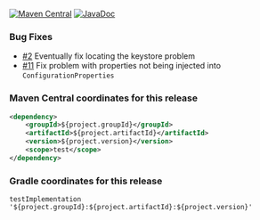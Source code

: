 [![Maven Central](https://img.shields.io/static/v1?label=MavenCentral&message=${project.version}&color=blue)](https://search.maven.org/artifact/${project.groupId}/${project.artifactId}/${project.version}/jar) [![JavaDoc](https://img.shields.io/static/v1?label=JavaDoc&message=${project.version}&color=orange)](http://www.javadoc.io/doc/${project.groupId}/${project.artifactId}/${project.version})

### Bug Fixes
* [#2](https://github.com/skuzzle/spring-boot-wiremock/issues/2) Eventually fix locating the keystore problem 
* [#11](https://github.com/skuzzle/spring-boot-wiremock/issues/11) Fix problem with properties not being injected into `ConfigurationProperties`

### Maven Central coordinates for this release

```xml
<dependency>
    <groupId>${project.groupId}</groupId>
    <artifactId>${project.artifactId}</artifactId>
    <version>${project.version}</version>
    <scope>test</scope>
</dependency>
```

### Gradle coordinates for this release

```
testImplementation '${project.groupId}:${project.artifactId}:${project.version}'
```